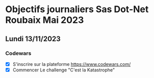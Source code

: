 # Objectifs journaliers Sas Dot-Net Roubaix Mai 2023

## Lundi 13/11/2023

### Codewars

- [x] S'inscrire sur la plateforme https://www.codewars.com/
- [x] Commencer Le challenge "C'est la Katastrophe"
